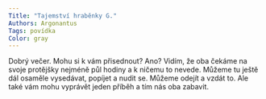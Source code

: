 ```yaml
---
Title: "Tajemství hraběnky G."
Authors: Argonantus
Tags: povídka
Color: gray
---
```

Dobrý večer. Mohu si k vám přisednout? Ano? Vidím, že oba čekáme na svoje protějšky nejméně půl hodiny a k ničemu to nevede. Můžeme tu ještě dál osaměle vysedávat, popíjet a nudit se. Můžeme odejít a vzdát to. Ale také vám mohu vyprávět jeden příběh a tím nás oba zabavit.


